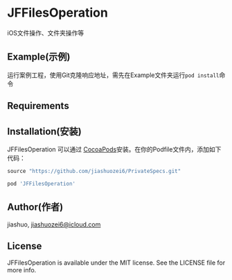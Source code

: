 # JFFilesOperation
iOS文件操作、文件夹操作等

## Example(示例)

运行案例工程，使用Git克隆响应地址，需先在Example文件夹运行`pod install`命令

## Requirements

## Installation(安装)

JFFilesOperation 可以通过 [CocoaPods](https://cocoapods.org)安装。在你的Podfile文件内，添加如下代码：

```ruby
source "https://github.com/jiashuozei6/PrivateSpecs.git"

pod 'JFFilesOperation'
```

## Author(作者)

jiashuo, jiashuozei6@icloud.com

## License

JFFilesOperation is available under the MIT license. See the LICENSE file for more info.